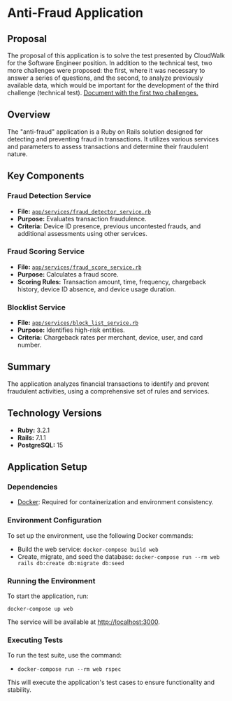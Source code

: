 # Anti-Fraud Application

## Proposal
The proposal of this application is to solve the test presented by CloudWalk for the Software Engineer position. In addition to the technical test, two more challenges were proposed: the first, where it was necessary to answer a series of questions, and the second, to analyze previously available data, which would be important for the development of the third challenge (technical test).
[Document with the first two challenges.](https://docs.google.com/document/d/1bmUV6HlEelHSwnbymiNOu_LiTx8VW0vHE4DP1k8R3x0/edit?usp=sharing)

## Overview
The "anti-fraud" application is a Ruby on Rails solution designed for detecting and preventing fraud in transactions. It utilizes various services and parameters to assess transactions and determine their fraudulent nature.

## Key Components

### Fraud Detection Service
- **File:** [`app/services/fraud_detector_service.rb`](https://github.com/glaucomorandini/anti-fraud/blob/main/app/services/fraud_detector_service.rb)
- **Purpose:** Evaluates transaction fraudulence.
- **Criteria:** Device ID presence, previous uncontested frauds, and additional assessments using other services.

### Fraud Scoring Service
- **File:** [`app/services/fraud_score_service.rb`](https://github.com/glaucomorandini/anti-fraud/blob/main/app/services/fraud_score_service.rb)
- **Purpose:** Calculates a fraud score.
- **Scoring Rules:** Transaction amount, time, frequency, chargeback history, device ID absence, and device usage duration.

### Blocklist Service
- **File:** [`app/services/block_list_service.rb`](https://github.com/glaucomorandini/anti-fraud/blob/main/app/services/block_list_service.rb)
- **Purpose:** Identifies high-risk entities.
- **Criteria:** Chargeback rates per merchant, device, user, and card number.

## Summary
The application analyzes financial transactions to identify and prevent fraudulent activities, using a comprehensive set of rules and services.

## Technology Versions

- **Ruby:** 3.2.1
- **Rails:** 7.1.1
- **PostgreSQL:** 15

## Application Setup

### Dependencies

- [Docker](https://www.docker.com/): Required for containerization and environment consistency.

### Environment Configuration

To set up the environment, use the following Docker commands:

- Build the web service: `docker-compose build web`
- Create, migrate, and seed the database: `docker-compose run --rm web rails db:create db:migrate db:seed`

### Running the Environment

To start the application, run:

`docker-compose up web`

The service will be available at [http://localhost:3000](http://localhost:3000).

### Executing Tests

To run the test suite, use the command:

- `docker-compose run --rm web rspec`

This will execute the application's test cases to ensure functionality and stability.
